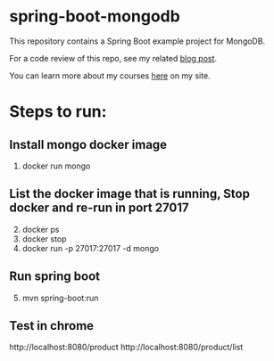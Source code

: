 # spring-boot-mongodb
This repository contains a Spring Boot example project for MongoDB.

For a code review of this repo, see my related [blog post](https://springframework.guru/3402-2/).

You can learn more about my courses [here](http://courses.springframework.guru/courses/) on my site.


# Steps to run:

## Install mongo docker image
1. docker run mongo

## List the docker image that is running, Stop docker and re-run in port 27017
2. docker ps
3. docker stop <container-id>
4. docker run -p 27017:27017 -d mongo

## Run spring boot
5. mvn spring-boot:run

## Test in chrome
http://localhost:8080/product
http://localhost:8080/product/list
